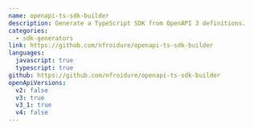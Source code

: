 ```yaml
---
name: openapi-ts-sdk-builder
description: Generate a TypeScript SDK from OpenAPI 3 definitions.
categories:
  - sdk-generators
link: https://github.com/nfroidure/openapi-ts-sdk-builder
languages:
  javascript: true
  typescript: true
github: https://github.com/nfroidure/openapi-ts-sdk-builder
openApiVersions:
  v2: false
  v3: true
  v3_1: true
  v4: false
---
```

